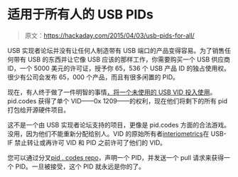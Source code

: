 # 适用于所有人的 USB PIDs

> 原文：<https://hackaday.com/2015/04/03/usb-pids-for-all/>

USB 实现者论坛并没有让任何人制造带有 USB 端口的产品变得容易。为了销售任何带有 USB 的东西并让它像 USB 应该的那样工作，你需要购买一个 USB 供应商 ID，一个 5000 美元的许可证，授予你 65，536 个 USB 产品 ID 的独占使用权。很少有公司会发布 65，000 个产品，而且有很多闲置的 PID。

现在，有人终于做了一件明智的事情[，将一个未使用的 USB VID 投入使用](http://pid.codes/howto/)。pid.codes 获得了单个 VID——0x 1209——的权利，现在他们将剩下的所有 pid 打包给开源硬件项目。

这不是一个由 USB 实现者论坛支持的项目，更像是 pid.codes 方面的合法游戏。没用，因为他们不能重新分配给别人。VID 的原始所有者[interiometrics](http://pid.codes/org/interbiometrics/)在 USB-IF 禁止转让或再许可 VID 和 PID 之前许可了他们的 VID。

您可以通过分叉[pid . codes repo](https://github.com/pidcodes/pidcodes.github.com)，声明一个 PID，并发送一个 pull 请求来获得一个 PID。一旦被接受，这个 PID 就永远是你的了。